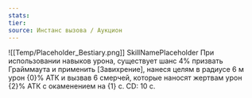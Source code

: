 ```yaml
---
stats: 
tier: 
source: Инстанс вызова / Аукцион
---
```

![[Temp/Placeholder_Bestiary.png]]
SkillNamePlaceholder
При использовании навыков урона, существует шанс 4% призвать Грайммаута и применить [Завихрение], нанеся целям в радиусе 6 м урон {0}% АТК и вызвав 6 смерчей, которые наносят жертвам урон {2}% АТК с окаменением на {1} с. CD: 10 с.
